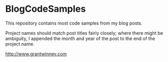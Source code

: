 # BlogCodeSamples
This repository contains most code samples from my blog posts.

Project names should match post titles fairly closely; where there might be ambiguity, I appended the month and year of the post to the end of the project name.

http://www.grantwinney.com
